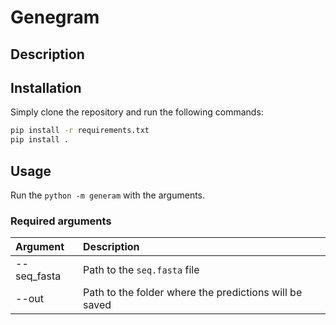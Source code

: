 # Genegram

## Description

[comment]: <> (TODO)

## Installation

Simply clone the repository and run the following commands:

```bash
pip install -r requirements.txt
pip install .
```

## Usage

Run the `python -m generam` with the arguments.

### **Required arguments**

Argument | Description
:--- | :---
--seq_fasta | Path to the `seq.fasta` file
--out | Path to the folder where the predictions will be saved
